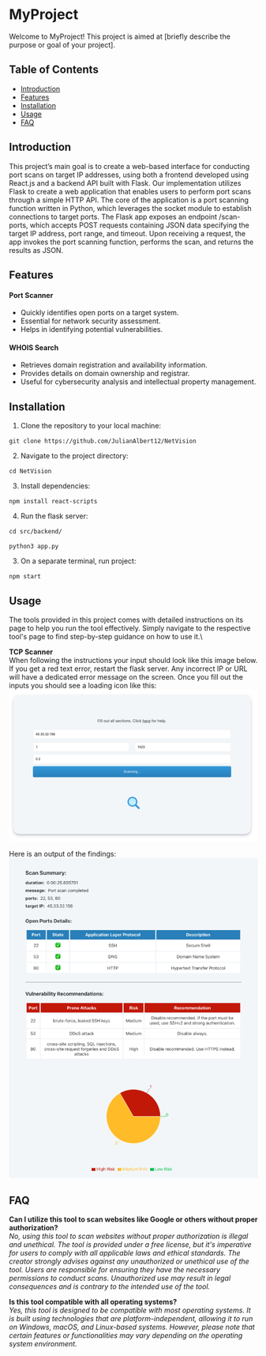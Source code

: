 # MyProject

Welcome to MyProject! This project is aimed at [briefly describe the purpose or goal of your project].

## Table of Contents

- [Introduction](#introduction)
- [Features](#features)
- [Installation](#installation)
- [Usage](#usage)
- [FAQ](#faq)

## Introduction

This project’s main goal is to create a web-based interface for conducting port scans on target IP addresses, using both a frontend developed using React.js and a backend API built with Flask. Our implementation utilizes Flask to create a web application that enables users to perform port scans through a simple HTTP API. The core of the application is a port scanning function written in Python, which leverages the socket module to establish connections to target ports. The Flask app exposes an endpoint /scan-ports, which accepts POST requests containing JSON data specifying the target IP address, port range, and timeout. Upon receiving a request, the app invokes the port scanning function, performs the scan, and returns the results as JSON.

## Features

#### Port Scanner
- Quickly identifies open ports on a target system.
- Essential for network security assessment.
- Helps in identifying potential vulnerabilities.

#### WHOIS Search
- Retrieves domain registration and availability information.
- Provides details on domain ownership and registrar.
- Useful for cybersecurity analysis and intellectual property management.

## Installation
1. Clone the repository to your local machine:
```
git clone https://github.com/JulianAlbert12/NetVision
```
2. Navigate to the project directory:
```
cd NetVision
```
3. Install dependencies:
```
npm install react-scripts
```
4. Run the flask server:
```
cd src/backend/
```
```
python3 app.py
```
3. On a separate terminal, run project:
```
npm start
```

## Usage
The tools provided in this project comes with detailed instructions on its page to help you run the tool effectively. Simply navigate to the respective tool's page to find step-by-step guidance on how to use it.\

**TCP Scanner**\
When following the instructions your input should look like this image below. If you get a red text error, restart the flask server. Any incorrect IP or URL will have a dedicated error message on the screen.
Once you fill out the inputs you should see a loading icon like this:
![Screenshot](https://github.com/JulianAlbert12/NetVision/blob/main/src/images/TCPinputSS.png)

Here is an output of the findings:\
![Screenshot](https://github.com/JulianAlbert12/NetVision/blob/main/src/images/TCPoutput.png)

## FAQ 
**Can I utilize this tool to scan websites like Google or others without proper authorization?**\
_No, using this tool to scan websites without proper authorization is illegal and unethical. The tool is provided under a free license, but it's imperative for users to comply with all applicable laws and ethical standards. The creator strongly advises against any unauthorized or unethical use of the tool. Users are responsible for ensuring they have the necessary permissions to conduct scans. Unauthorized use may result in legal consequences and is contrary to the intended use of the tool._

**Is this tool compatible with all operating systems?**\
_Yes, this tool is designed to be compatible with most operating systems. It is built using technologies that are platform-independent, allowing it to run on Windows, macOS, and Linux-based systems. However, please note that certain features or functionalities may vary depending on the operating system environment._


